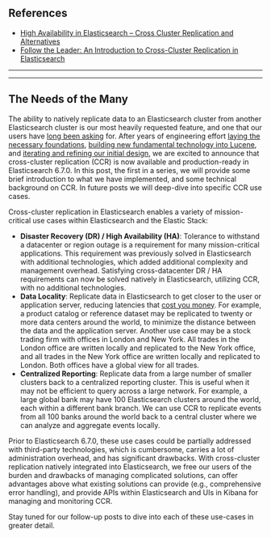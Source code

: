 ## References
- [High Availability in Elasticsearch – Cross Cluster Replication and Alternatives](https://opster.com/blogs/elasticsearch-cross-cluster-replication-overview/)
- [Follow the Leader: An Introduction to Cross-Cluster Replication in Elasticsearch](https://www.elastic.co/blog/follow-the-leader-an-introduction-to-cross-cluster-replication-in-elasticsearch)

----
----

## The Needs of the Many

The ability to natively replicate data to an Elasticsearch cluster from another Elasticsearch cluster is our most heavily requested feature, and one that our users have [long been asking](https://discuss.elastic.co/t/cross-data-center-replication/11670) for. After years of engineering effort [laying the necessary foundations](https://www.elastic.co/blog/elasticsearch-sequence-ids-6-0), [building new fundamental technology into Lucene](https://issues.apache.org/jira/browse/LUCENE-8198), and [iterating and refining our initial design](https://github.com/elastic/elasticsearch/issues/30086), we are excited to announce that cross-cluster replication (CCR) is now available and production-ready in Elasticsearch 6.7.0. In this post, the first in a series, we will provide some brief introduction to what we have implemented, and some technical background on CCR. In future posts we will deep-dive into specific CCR use cases.

Cross-cluster replication in Elasticsearch enables a variety of mission-critical use cases within Elasticsearch and the Elastic Stack:

-   **Disaster Recovery (DR) / High Availability (HA)**: Tolerance to withstand a datacenter or region outage is a requirement for many mission-critical applications. This requirement was previously solved in Elasticsearch with additional technologies, which added additional complexity and management overhead. Satisfying cross-datacenter DR / HA requirements can now be solved natively in Elasticsearch, utilizing CCR, with no additional technologies.
-   **Data Locality**: Replicate data in Elasticsearch to get closer to the user or application server, reducing latencies that [cost you money](https://developers.google.com/web/fundamentals/performance/why-performance-matters/). For example, a product catalog or reference dataset may be replicated to twenty or more data centers around the world, to minimize the distance between the data and the application server. Another use case may be a stock trading firm with offices in London and New York. All trades in the London office are written locally and replicated to the New York office, and all trades in the New York office are written locally and replicated to London. Both offices have a global view for all trades.
-   **Centralized Reporting**: Replicate data from a large number of smaller clusters back to a centralized reporting cluster. This is useful when it may not be efficient to query across a large network. For example, a large global bank may have 100 Elasticsearch clusters around the world, each within a different bank branch. We can use CCR to replicate events from all 100 banks around the world back to a central cluster where we can analyze and aggregate events locally.

Prior to Elasticsearch 6.7.0, these use cases could be partially addressed with third-party technologies, which is cumbersome, carries a lot of administration overhead, and has significant drawbacks. With cross-cluster replication natively integrated into Elasticsearch, we free our users of the burden and drawbacks of managing complicated solutions, can offer advantages above what existing solutions can provide (e.g., comprehensive error handling), and provide APIs within Elasticsearch and UIs in Kibana for managing and monitoring CCR.

Stay tuned for our follow-up posts to dive into each of these use-cases in greater detail.